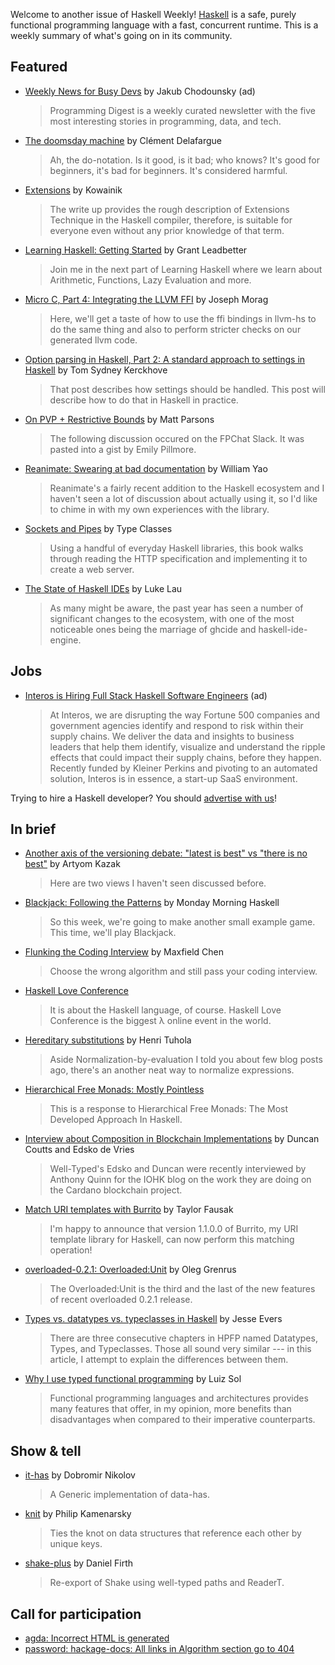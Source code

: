 Welcome to another issue of Haskell Weekly!
[Haskell](https://www.haskell.org) is a safe, purely functional programming language with a fast, concurrent runtime.
This is a weekly summary of what's going on in its community.

## Featured

- [Weekly News for Busy Devs](https://programmingdigest.net/?utm_medium=email&utm_campaign=2020-05-promo&utm_source=haskell) by Jakub Chodounsky (ad)
  > Programming Digest is a weekly curated newsletter with the five most interesting stories in programming, data, and tech.

- [The doomsday machine](https://tech.fretlink.com/the-doomsday-machine/) by Clément Delafargue
  > Ah, the do-notation. Is it good, is it bad; who knows? It's good for beginners, it's bad for beginners. It's considered harmful.

- [Extensions](https://kowainik.github.io/posts/extensions) by Kowainik
  > The write up provides the rough description of Extensions Technique in the Haskell compiler, therefore, is suitable for everyone even without any prior knowledge of that term.

- [Learning Haskell: Getting Started](https://levelup.gitconnected.com/learning-haskell-getting-started-9f34155456e) by Grant Leadbetter
  > Join me in the next part of Learning Haskell where we learn about Arithmetic, Functions, Lazy Evaluation and more.

- [Micro C, Part 4: Integrating the LLVM FFI](https://blog.josephmorag.com/posts/mcc4/) by Joseph Morag
  > Here, we'll get a taste of how to use the ffi bindings in llvm-hs to do the same thing and also to perform stricter checks on our generated llvm code.

- [Option parsing in Haskell, Part 2: A standard approach to settings in Haskell](https://cs-syd.eu/posts/2020-05-14-option-parsing-2) by Tom Sydney Kerckhove
  > That post describes how settings should be handled. This post will describe how to do that in Haskell in practice.

- [On PVP + Restrictive Bounds](https://www.parsonsmatt.org/2020/05/07/on_pvp_restrictive_bounds.html) by Matt Parsons
  > The following discussion occured on the FPChat Slack. It was pasted into a gist by Emily Pillmore.

- [Reanimate: Swearing at bad documentation](https://williamyaoh.com/posts/2020-05-10-reanimate-an-experience-report.html) by William Yao
  > Reanimate's a fairly recent addition to the Haskell ecosystem and I haven't seen a lot of discussion about actually using it, so I'd like to chime in with my own experiences with the library.

- [Sockets and Pipes](https://leanpub.com/sockets-and-pipes) by Type Classes
  > Using a handful of everyday Haskell libraries, this book walks through reading the HTTP specification and implementing it to create a web server.

- [The State of Haskell IDEs](https://mpickering.github.io/ide/posts/2020-05-08-state-of-haskell-ide.html) by Luke Lau
  > As many might be aware, the past year has seen a number of significant changes to the ecosystem, with one of the most noticeable ones being the marriage of ghcide and haskell-ide-engine.

## Jobs

- [Interos is Hiring Full Stack Haskell Software Engineers](https://www.interos.ai/vacancies/#haskell-software-engineer) (ad)
  > At Interos, we are disrupting the way Fortune 500 companies and government agencies identify and respond to risk within their supply chains. We deliver the data and insights to business leaders that help them identify, visualize and understand the ripple effects that could impact their supply chains, before they happen. Recently funded by Kleiner Perkins and pivoting to an automated solution, Interos is in essence, a start-up SaaS environment.

Trying to hire a Haskell developer?
You should [advertise with us](https://haskellweekly.news/advertising.html)!

## In brief

- [Another axis of the versioning debate: "latest is best" vs "there is no best"](https://tek.brick.do/f5927222-69b6-463c-9e40-05fb8a6c30f4) by Artyom Kazak
  > Here are two views I haven't seen discussed before.

- [Blackjack: Following the Patterns](https://mmhaskell.com/blog/2020/4/27/blackjack-following-the-patterns) by Monday Morning Haskell
  > So this week, we're going to make another small example game. This time, we'll play Blackjack.

- [Flunking the Coding Interview](https://maxfieldchen.com/posts/2020-05-09-Code-Interview-Haskell-1.html) by Maxfield Chen
  > Choose the wrong algorithm and still pass your coding interview.

- [Haskell Love Conference](https://haskell.love)
  > It is about the Haskell language, of course. Haskell Love Conference is the biggest λ online event in the world.

- [Hereditary substitutions](https://boxbase.org/entries/2020/may/11/hereditary_substitutions/) by Henri Tuhola
  > Aside Normalization-by-evaluation I told you about few blog posts ago, there's an another neat way to normalize expressions.

- [Hierarchical Free Monads: Mostly Pointless](https://github.com/effectfully/sketches/tree/42166f6f13a87f749fd30f938a6c0f3600385f35/hierarchical-free-monads-mostly-pointless#readme)
  > This is a response to Hierarchical Free Monads: The Most Developed Approach In Haskell.

- [Interview about Composition in Blockchain Implementations](http://www.well-typed.com/blog/2020/05/interview-with-edsko-and-duncan-about-composition-in-blockchain-implementations/) by Duncan Coutts and Edsko de Vries
  > Well-Typed's Edsko and Duncan were recently interviewed by Anthony Quinn for the IOHK blog on the work they are doing on the Cardano blockchain project.

- [Match URI templates with Burrito](https://dev.to/tfausak/match-uri-templates-with-burrito-4a1p) by Taylor Fausak
  > I'm happy to announce that version 1.1.0.0 of Burrito, my URI template library for Haskell, can now perform this matching operation!

- [overloaded-0.2.1: Overloaded:Unit](https://oleg.fi/gists/posts/2020-05-11-overloaded-unit.html) by Oleg Grenrus
  > The Overloaded:Unit is the third and the last of the new features of recent overloaded 0.2.1 release.

- [Types vs. datatypes vs. typeclasses in Haskell](https://jesseevers.com/haskell-types/) by Jesse Evers
  > There are three consecutive chapters in HPFP named Datatypes, Types, and Typeclasses. Those all sound very similar --- in this article, I attempt to explain the differences between them.

- [Why I use typed functional programming](http://luizsol.com/why-functional-programming/) by Luiz Sol
  > Functional programming languages and architectures provides many features that offer, in my opinion, more benefits than disadvantages when compared to their imperative counterparts.

## Show & tell

- [it-has](https://github.com/dnikolovv/it-has/tree/7a3a47d98d17fcce038b05b3312938d5d14aa2dc) by Dobromir Nikolov
  > A Generic implementation of data-has.

- [knit](https://github.com/pkamenarsky/knit/tree/cdec45bd98e8907476033d179ef67e9c516f82e4) by Philip Kamenarsky
  > Ties the knot on data structures that reference each other by unique keys.

- [shake-plus](https://hackage.haskell.org/package/shake-plus-0.1.2.0) by Daniel Firth
  > Re-export of Shake using well-typed paths and ReaderT.

## Call for participation

-   [agda: Incorrect HTML is generated](https://github.com/agda/agda/issues/4653)
-   [password: hackage-docs: All links in Algorithm section go to 404](https://github.com/cdepillabout/password/issues/17)
